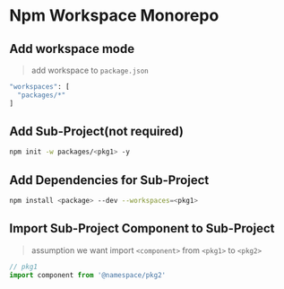 # Npm Workspace Monorepo

## Add workspace mode

> add workspace to `package.json`

```bash
"workspaces": [
  "packages/*"
]
```

## Add Sub-Project(not required)

```bash
npm init -w packages/<pkg1> -y
```

## Add Dependencies for Sub-Project

```bash
npm install <package> --dev --workspaces=<pkg1>
```

## Import Sub-Project Component to Sub-Project

> assumption we want import `<component>` from `<pkg1>` to `<pkg2>`

```ts
// pkg1
import component from '@namespace/pkg2'
```
